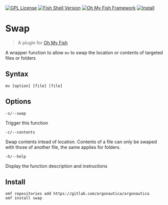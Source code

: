 [![GPL License](https://img.shields.io/badge/license-GPL-blue.svg?longCache=true&style=flat-square)](/LICENSE)
[![Fish Shell Version](https://img.shields.io/badge/fish-v2.7.1-blue.svg?style=flat-square)](https://fishshell.com)
[![Oh My Fish Framework](https://img.shields.io/badge/Oh%20My%20Fish-Framework-blue.svg?style=flat-square)](https://www.github.com/oh-my-fish/oh-my-fish)
[![Install](https://img.shields.io/badge/-Install-green?style=flat-square)](#install)

# Swap

> A plugin for [Oh My Fish](https://www.github.com/oh-my-fish/oh-my-fish)

A wrapper function to allow `mv` to swap the location or contents of targeted files or folders

## Syntax

`mv [option] [file] [file]`

## Options

`-s/--swap`

Trigger this function

`-c/--contents`

Swap contents intead of location. Contents of a file can only be swaped with those of another file, the same applies for folders.

`-h/--help`

Display the function description and instructions

## Install

```fish
omf repositories add https://gitlab.com/argonautica/argonautica 
omf install swap
```
